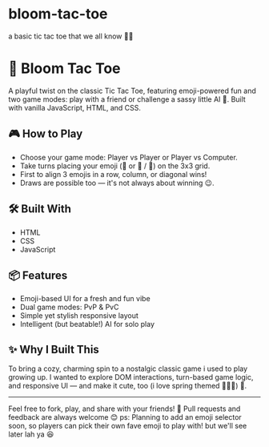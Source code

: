 # bloom-tac-toe
a basic tic tac toe that we all know 🙏🏻

# 🌼 Bloom Tac Toe

A playful twist on the classic Tic Tac Toe, featuring emoji-powered fun and two game modes: play with a friend or challenge a sassy little AI 🤖. Built with vanilla JavaScript, HTML, and CSS.

## 🎮 How to Play
- Choose your game mode: Player vs Player or Player vs Computer.
- Take turns placing your emoji (🌷 or 🌱 / 🤖) on the 3x3 grid.
- First to align 3 emojis in a row, column, or diagonal wins!
- Draws are possible too — it's not always about winning 😉.

## 🛠️ Built With
- HTML
- CSS
- JavaScript

## 📦 Features
- Emoji-based UI for a fresh and fun vibe
- Dual game modes: PvP & PvC
- Simple yet stylish responsive layout
- Intelligent (but beatable!) AI for solo play

## ✨ Why I Built This
To bring a cozy, charming spin to a nostalgic classic game i used to play growing up. I wanted to explore DOM interactions, turn-based game logic, and responsive UI — and make it cute, too (i love spring themed 🧚🏻‍♀️) 🌸.

---

Feel free to fork, play, and share with your friends! 💖
Pull requests and feedback are always welcome 😊
ps: Planning to add an emoji selector soon, so players can pick their own fave emoji to play with! but we'll see later lah ya 😆

